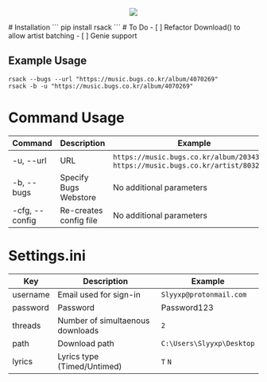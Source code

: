 
<p align="center">
  <img src="https://ptpimg.me/5502wc.gif">
</p>  
# Installation
```
pip install rsack
```
# To Do
- [ ] Refactor Download() to allow artist batching  
- [ ] Genie support

## Example Usage
```
rsack --bugs --url "https://music.bugs.co.kr/album/4070269"
rsack -b -u "https://music.bugs.co.kr/album/4070269"
```

# Command Usage
Command  | Description  | Example
------------- | ------------- | -------------
-u, --url | URL  | `https://music.bugs.co.kr/album/20343816`, `https://music.bugs.co.kr/artist/80327433`
-b, --bugs | Specify Bugs Webstore | No additional parameters
-cfg, --config | Re-creates config file | No additional parameters

# Settings.ini
Key  | Description  | Example
------------- | ------------- | -------------
username | Email used for sign-in  | `Slyyxp@protonmail.com`
password | Password | Password123
threads | Number of simultaenous downloads | `2`
path | Download path | `C:\Users\Slyyxp\Desktop`
lyrics | Lyrics type (Timed/Untimed) | `T` `N`

